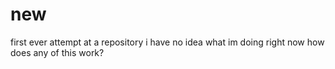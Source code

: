 # new
first ever attempt at a repository
i have no idea what im doing right now
how does any of this work?
